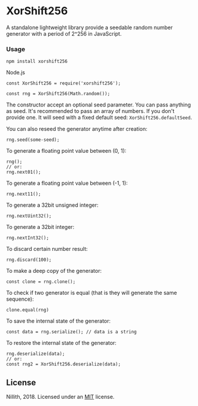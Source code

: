 # XorShift256
A standalone lightweight library provide a seedable random number generator with a period of 2^256 in JavaScript.

### Usage

    npm install xorshift256

Node.js

    const XorShift256 = require('xorshift256');

    const rng = XorShift256(Math.random());

The constructor accept an optional seed parameter. You can pass anything as seed. It's recommended to pass an array of numbers. If you don't provide one. It will seed with a fixed default seed:  `XorShift256.defaultSeed`.

You can also reseed the generator anytime after creation:

    rng.seed(some-seed);

To generate a floating point value between (0, 1):

    rng();
    // or:
    rng.next01();

To generate a floating point value between (-1, 1):

    rng.next11();

To generate a 32bit unsigned integer:

    rng.nextUint32();

To generate a 32bit integer:

    rng.nextInt32();

To discard certain number result:

    rng.discard(100);

To make a deep copy of the generator:

    const clone = rng.clone();

To check if two generator is equal (that is they will generate the same sequence):

    clone.equal(rng)

To save the internal state of the generator:

    const data = rng.serialize(); // data is a string

To restore the internal state of the generator:

    rng.deserialize(data);
    // or:
    const rng2 = XorShift256.deserialize(data);


## License

Nillith, 2018. Licensed under an [MIT](LICENSE.txt) license.